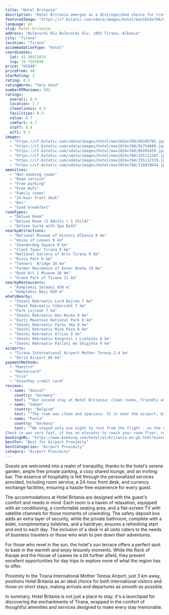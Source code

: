 ```yaml
---
title: "Hotel Britania"
description: "Hotel Britania emerges as a distinguished choice for travelers seeking comfort and convenience in Tirana."
featuredImage: "https://cf.bstatic.com/xdata/images/hotel/max1024x768/89205795.jpg?k=20aa277dc35287f0da08c62baeeccd030330701bcf8a78f04ad748625e3006e1&o=&hp=1"
language: en
slug: hotel-britania
address: "Bulevardi Blu Bulevardi blu, 1001 Tirana, Albania"
city: "Tirana"
location: "Tirana"
accommodationType: "hotel"
coordinates:
  lat: 41.39372074
  lng: 19.7547698
price: "US$48"
priceFrom: 48
starRating: 3
rating: 8.5
ratingWords: "Very Good"
numberOfReviews: 502
ratings:
  overall: 8.5
  location: 7.7
  cleanliness: 8.5
  facilities: 8.3
  value: 8.7
  comfort: 8.7
  staff: 8.4
  wifi: 9.1
images:
  - "https://cf.bstatic.com/xdata/images/hotel/max1024x768/89205795.jpg?k=20aa277dc35287f0da08c62baeeccd030330701bcf8a78f04ad748625e3006e1&o=&hp=1"
  - "https://cf.bstatic.com/xdata/images/hotel/max1024x768/91754689.jpg?k=21f6ba695e228f2c3ef19d58cfab53a33151b49ef3ef1f8958b6f04a2c4ec111&o=&hp=1"
  - "https://cf.bstatic.com/xdata/images/hotel/max1024x768/89205459.jpg?k=f4a2f098632a6576edbe6e9b3a4424bf131ae5cfe34960c7d22d11cdf948a925&o=&hp=1"
  - "https://cf.bstatic.com/xdata/images/hotel/max1024x768/155112387.jpg?k=a8ead69d32fecfd68f483fbda8105cf058adec2d81be42238b77f9f135d1bcda&o=&hp=1"
  - "https://cf.bstatic.com/xdata/images/hotel/max1024x768/155112339.jpg?k=94c92171c4bbb1d1f65656852929321085f7476d31498d021d90be8242dbe261&o=&hp=1"
  - "https://cf.bstatic.com/xdata/images/hotel/max1024x768/116819644.jpg?k=d45015b466000818f725b3244a6157f60269a783b67081da2fd562000a8bf4ff&o=&hp=1"
amenities:
  - "Non-smoking rooms"
  - "Room service"
  - "Free parking"
  - "Free WiFi"
  - "Family rooms"
  - "24-hour front desk"
  - "Bar"
  - "Good breakfast"
roomTypes:
  - "Deluxe Room"
  - "Deluxe Room (2 Adults + 1 Child)"
  - "Deluxe Suite with Spa Bath"
nearbyAttractions:
  - "National Museum of History Albania 9 km"
  - "House of Leaves 9 km"
  - "Skanderbeg Square 9 km"
  - "Clock Tower Tirana 9 km"
  - "National Gallery of Arts Tirana 9 km"
  - "Rinia Park 9 km"
  - "Tanners' Bridge 10 km"
  - "Former Residence of Enver Hoxha 10 km"
  - "Bunk'Art 1 Museum 10 km"
  - "Grand Park of Tirana 11 km"
nearbyRestaurants:
  - "Kompleksi Selmani 450 m"
  - "Kompleksi Baçi 650 m"
whatsNearby:
  - "Sheshi Rekreativ Lord Bajron 7 km"
  - "Shesh Rekreativ Yzberisht 7 km"
  - "Park Lojrash 7 km"
  - "Sheshi Rekreativ Don Bosko 8 km"
  - "Dajti Mountain National Park 8 km"
  - "Sheshi Rekreativ Parku 1Km 8 km"
  - "Sheshi Rekreativ Mine Peza 8 km"
  - "Sheshi Rekreativ Allias 8 km"
  - "Sheshi Rekreativ Kongresi i Lushnjës 8 km"
  - "Sheshi Rekreativ Pallati me Shigjeta 9 km"
airports:
  - "Tirana International Airport Mother Teresa 2.4 km"
  - "Ohrid Airport 86 km"
paymentMethods:
  - "Maestro"
  - "Mastercard"
  - "Visa"
  - "UnionPay credit card"
reviews:
  - name: "Daniel"
    country: "Germany"
    text: "“Our second stay at Hotel Britania: clean rooms, friendly and helpful staff, good breakfast. Very close to the airport for a reasonable price.”"
  - name: "Saban"
    country: "Belgium"
    text: "“The room was clean and spacious. It is near the airport, but far from the city center. The hotel is beautifully designed.”"
  - name: "Paula"
    country: "Germany"
    text: "“We stayed only one night to rest from the flight - on the next we traveled to Berat.
Check in was very fast, it has an elevator to reach your room floor, room has a lot of space, bathroom is big as well. Breakfast is served on your table, does not...”"
bookingURL: "https://www.booking.com/hotel/al/britania.en-gb.html?aid=8035640"
bestFor: "Best for Airport Proximity"
bestCategories: "Airport Proximity"
category: "Airport Proximity"
---
```


Guests are welcomed into a realm of tranquility, thanks to the hotel's serene garden, ample free private parking, a cozy shared lounge, and an inviting bar. The essence of hospitality is felt through the personalized services provided, including room service, a 24-hour front desk, and currency exchange facilities, ensuring a hassle-free experience for every guest.

The accommodations at Hotel Britania are designed with the guest's comfort and needs in mind. Each room is a haven of relaxation, equipped with air conditioning, a comfortable seating area, and a flat-screen TV with satellite channels for those moments of unwinding. The safety deposit box adds an extra layer of security, while the private bathroom, complete with a bidet, complimentary toiletries, and a hairdryer, ensures a refreshing start and end to each day. The inclusion of a desk in all units caters to the needs of business travelers or those who wish to pen down their adventures.

For those who revel in the sun, the hotel's sun terrace offers a perfect spot to bask in the warmth and enjoy leisurely moments. While the Rock of Kavaje and the House of Leaves lie a bit further afield, they present excellent opportunities for day trips to explore more of what the region has to offer.

Proximity to the Tirana International Mother Teresa Airport, just 3 km away, positions Hotel Britania as an ideal choice for both international visitors and those on short stays, making arrivals and departures as smooth as possible.

In summary, Hotel Britania is not just a place to stay; it's a launchpad for discovering the enchantments of Tirana, wrapped in the comfort of thoughtful amenities and services designed to make every stay memorable.